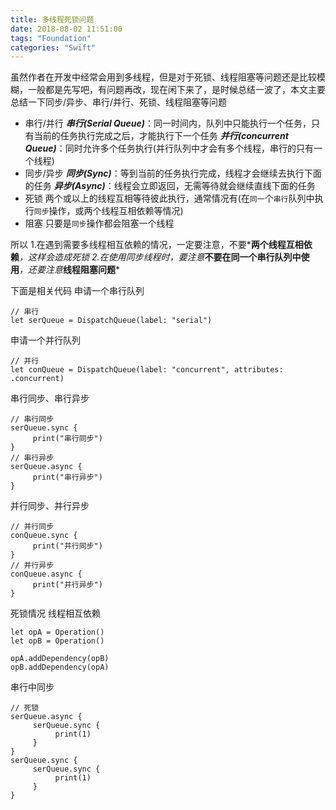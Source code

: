 ```yaml
---
title: 多线程死锁问题
date: 2018-08-02 11:51:00
tags: "Foundation"
categories: "Swift"
---
```


虽然作者在开发中经常会用到多线程，但是对于死锁、线程阻塞等问题还是比较模糊，一般都是先写吧，有问题再改，现在闲下来了，是时候总结一波了，本文主要总结一下同步/异步、串行/并行、死锁、线程阻塞等问题
* 串行/并行
*__串行(Serial Queue)__*：同一时间内，队列中只能执行一个任务，只有当前的任务执行完成之后，才能执行下一个任务
*__并行(concurrent Queue)__*：同时允许多个任务执行(并行队列中才会有多个线程，串行的只有一个线程)
* 同步/异步
*__同步(Sync)__*：等到当前的任务执行完成，线程才会继续去执行下面的任务
*__异步(Async)__*：线程会立即返回，无需等待就会继续直线下面的任务
* 死锁
两个或以上的线程互相等待彼此执行，通常情况有(在`同一`个`串行`队列中执行`同步`操作，或两个线程互相依赖等情况)
* 阻塞
只要是`同步`操作都会阻塞一个线程

所以
1.在遇到需要多线程相互依赖的情况，一定要注意，不要*__两个线程互相依赖__*，这样会造成死锁
2.在使用同步线程时，要注意*__不要在同一个串行队列中使用__*，还要注意*__线程阻塞问题__*

下面是相关代码
申请一个串行队列
```
// 串行
let serQueue = DispatchQueue(label: "serial")
```
申请一个并行队列
```
// 并行
let conQueue = DispatchQueue(label: "concurrent", attributes: .concurrent)
```
串行同步、串行异步
```
// 串行同步
serQueue.sync {
     print("串行同步")
}
// 串行异步
serQueue.async {
     print("串行异步")
}
```
并行同步、并行异步
```
// 并行同步
conQueue.sync {
     print("并行同步")
}
// 并行异步
conQueue.async {
     print("并行异步")
}
```
死锁情况
线程相互依赖
```
let opA = Operation()
let opB = Operation()

opA.addDependency(opB)
opB.addDependency(opA)
```
串行中同步
```
// 死锁
serQueue.async {
     serQueue.sync {
          print(1)
     }
}
serQueue.sync {
     serQueue.sync {
          print(1)
     }
}
```